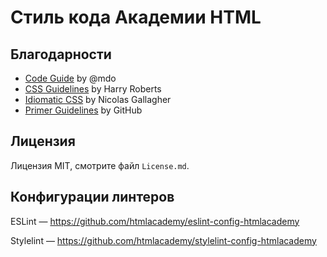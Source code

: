 # Стиль кода Академии HTML

## Благодарности

* [Code Guide](http://codeguide.co) by @mdo
* [CSS Guidelines](http://cssguidelin.es) by Harry Roberts
* [Idiomatic CSS](https://github.com/necolas/idiomatic-css) by Nicolas Gallagher
* [Primer Guidelines](https://styleguide.github.com/primer/principles/) by GitHub

## Лицензия

Лицензия MIT, смотрите файл `License.md`.

## Конфигурации линтеров

ESLint — https://github.com/htmlacademy/eslint-config-htmlacademy

Stylelint — https://github.com/htmlacademy/stylelint-config-htmlacademy
